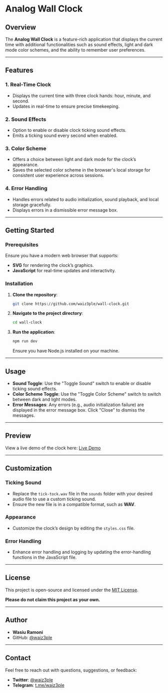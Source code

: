 # Analog Wall Clock

## Overview

The **Analog Wall Clock** is a feature-rich application that displays the current time with additional functionalities such as sound effects, light and dark mode color schemes, and the ability to remember user preferences.

---

## Features

### 1. Real-Time Clock

- Displays the current time with three clock hands: hour, minute, and second.
- Updates in real-time to ensure precise timekeeping.

### 2. Sound Effects

- Option to enable or disable clock ticking sound effects.
- Emits a ticking sound every second when enabled.

### 3. Color Scheme

- Offers a choice between light and dark mode for the clock’s appearance.
- Saves the selected color scheme in the browser's local storage for consistent user experience across sessions.

### 4. Error Handling

- Handles errors related to audio initialization, sound playback, and local storage gracefully.
- Displays errors in a dismissible error message box.

---

## Getting Started

### Prerequisites

Ensure you have a modern web browser that supports:

- **SVG** for rendering the clock’s graphics.
- **JavaScript** for real-time updates and interactivity.

### Installation

1. **Clone the repository**:
   ```bash
   git clone https://github.com/waiz3ple/wall-clock.git
   ```
2. **Navigate to the project directory**:
   ```bash
   cd wall-clock
   ```
3. **Run the application**:
   ```bash
   npm run dev
   ```
   Ensure you have Node.js installed on your machine.

---

## Usage

- **Sound Toggle**: Use the "Toggle Sound" switch to enable or disable ticking sound effects.
- **Color Scheme Toggle**: Use the "Toggle Color Scheme" switch to switch between dark and light modes.
- **Error Messages**: Any errors (e.g., audio initialization failure) are displayed in the error message box. Click "Close" to dismiss the messages.

---

## Preview

View a live demo of the clock here: [Live Demo](https://waiz3ple.github.io/wall-clock)

---

## Customization

### Ticking Sound

- Replace the `tick-tock.wav` file in the `sounds` folder with your desired audio file to use a custom ticking sound.
- Ensure the new file is in a compatible format, such as **WAV**.

### Appearance

- Customize the clock’s design by editing the `styles.css` file.

### Error Handling

- Enhance error handling and logging by updating the error-handling functions in the JavaScript file.

---

## License

This project is open-source and licensed under the [MIT License](LICENSE).

**Please do not claim this project as your own.**

---

## Author

- **Wasiu Ramoni**
- GitHub: [@waiz3ple](https://github.com/waiz3ple)

---

## Contact

Feel free to reach out with questions, suggestions, or feedback:
- **Twitter**: [@waiz3ple](https://x.com/waiz3ple)
- **Telegram**: [t.me/waiz3ple](https://t.me/waiz3ple)
